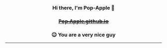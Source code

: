 <!--

<p align="center">

  <img src="https://github.com/Pop-Apple/Pop-Apple/blob/master/assets/resource/Header.png" height="200px" width="800px">

</p>

-->

### **<p align="center">Hi there, I'm Pop-Apple 🍎</p>**


### <p align="center">[P̶o̶p̶-̶A̶p̶p̶l̶e̶.̶g̶i̶t̶h̶u̶b̶.̶i̶o̶](https://pop-apple.github.io/)</p>


### **<p align="center">😉 You are a very nice guy</p>**

---
